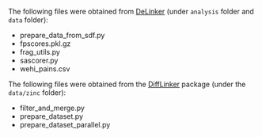 The following files were obtained from [DeLinker](https://github.com/oxpig/DeLinker) (under `analysis` folder and `data` folder):

- prepare_data_from_sdf.py
- fpscores.pkl.gz
- frag_utils.py
- sascorer.py
- wehi_pains.csv

The following files were obtained from the [DiffLinker](https://github.com/igashov/DiffLinker) package (under the `data/zinc` folder):

- filter_and_merge.py
- prepare_dataset.py
- prepare_dataset_parallel.py
